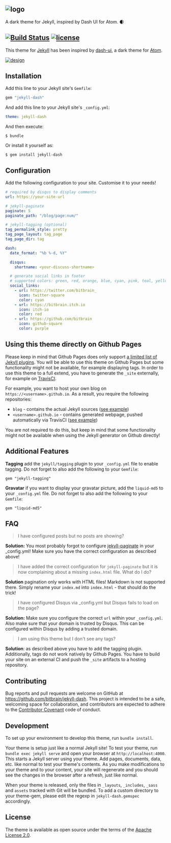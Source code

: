 ![logo](logo.png)
--

A dark theme for Jekyll, inspired by Dash UI for Atom. 🌒

[![Build Status](https://img.shields.io/travis/bitbrain/braingdx/master.svg?logo=travis&style=flat-square)](https://travis-ci.org/bitbrain/jekyll-dash)
[![license](https://img.shields.io/github/license/bitbrain/jekyll-dash.svg?style=flat-square)](LICENSE.MD)
---
This theme for [Jekyll](https://jekyllrb.com/) has been inspired by [dash-ui](https://atom.io/themes/dash-ui), a dark theme for [Atom](https://atom.io).

[![design](screenshot.png)](http://bitbrain.github.io)

## Installation

Add this line to your Jekyll site's `Gemfile`:

```ruby
gem "jekyll-dash"
```

And add this line to your Jekyll site's `_config.yml`:

```yaml
theme: jekyll-dash
```

And then execute:

    $ bundle

Or install it yourself as:

    $ gem install jekyll-dash

## Configuration

Add the following configuration to your site. Customise it to your needs!

```yaml
# required by disqus to display comments
url: https://your-site-url

# jekyll-paginate
paginate: 5
paginate_path: "/blog/page:num/"

# jekyll-tagging (optional)
tag_permalink_style: pretty
tag_page_layout: tag_page
tag_page_dir: tag

dash:
  date_format: "%b %-d, %Y"

  disqus:
    shortname: <your-discuss-shortname>

  # generate social links in footer
  # supported colors: green, red, orange, blue, cyan, pink, teal, yellow, indigo, purple
  social_links:
    - url: https://twitter.com/bitbrain_
      icon: twitter-square
      color: cyan
    - url: https://bitbrain.itch.io
      icon: itch-io
      color: red
    - url: https://github.com/bitbrain
      icon: github-square
      color: purple
```
## Using this theme directly on Github Pages

Please keep in mind that Github Pages does only support [a limited list of Jekyll plugins](https://help.github.com/en/articles/configuring-jekyll-plugins#default-plugins). You will be able to use this theme on Github Pages but some functionality might not be available, for example displaying tags. In order to use this theme to a full extend, you have to generate the `_site` externally, for example on [TravisCI](https://travis-ci.org). 

For example, you want to host your own blog on `https://<username>.github.io`. As a result, you require the following repositories:

* `blog` - contains the actual Jekyll sources ([see example](https://github.com/bitbrain/blog))
* `<username>.github.io` - contains generated webpage, pushed automatically via TravisCI ([see example](https://github.com/bitbrain/bitbrain.github.io))

You are not required to do this, but keep in mind that some functionality might not be available when using the Jekyll generator on Github directly!

## Additional Features

**Tagging** add the `jekyll/tagging` plugin to your `_config.yml` file to enable tagging. Do not forget to also add the following to your `Gemfile`:
```Gemfile
gem "jekyll-tagging"
```
**Gravatar** if you want to display your gravatar picture, add the `liquid-md5` to your `_config.yml` file. Do not forget to also add the following to your `Gemfile`:
```Gemfile
gem "liquid-md5"
```
## FAQ

> I have configured posts but no posts are showing?

**Solution:** You most probably forgot to configure [jekyll-paginate](https://jekyllrb.com/docs/pagination/) in your _config.yml! Make sure you have the correct configuration as described above!

> I have added the correct configuration for `jekyll-paginate` but it is now complaining about a missing `index.html` file. What do I do?

**Solution** pagination only works with HTML files! Markdown is not supported there. Simply rename your `index.md` into `index.html` - that should do the trick!

> I have configured Disqus via _config.yml but Disqus fails to load on the page? 

**Solution:** Make sure you configure the correct `url` within your `_config.yml`. Also make sure that your domain is trusted by Disqus. This can be configured within Disqus by adding a trusted domain.

> I am using this theme but I don't see any tags?

**Solution**: as described above you have to add the tagging plugin. Additionally, tags do not work natively by Github Pages. You have to build your site on an external CI and push the `_site` artifacts to a hosting repository.

## Contributing

Bug reports and pull requests are welcome on GitHub at https://github.com/bitbrain/jekyll-dash. This project is intended to be a safe, welcoming space for collaboration, and contributors are expected to adhere to the [Contributor Covenant](http://contributor-covenant.org) code of conduct.

## Development

To set up your environment to develop this theme, run `bundle install`.

Your theme is setup just like a normal Jekyll site! To test your theme, run `bundle exec jekyll serve` and open your browser at `http://localhost:4000`. This starts a Jekyll server using your theme. Add pages, documents, data, etc. like normal to test your theme's contents. As you make modifications to your theme and to your content, your site will regenerate and you should see the changes in the browser after a refresh, just like normal.

When your theme is released, only the files in `_layouts`, `_includes`, `_sass` and `assets` tracked with Git will be bundled.
To add a custom directory to your theme-gem, please edit the regexp in `jekyll-dash.gemspec` accordingly.

## License

The theme is available as open source under the terms of the [Apache License 2.0](https://opensource.org/licenses/Apache-2.0).
